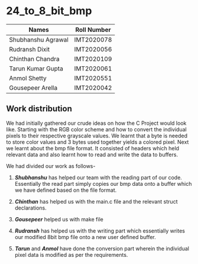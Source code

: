 # 24_to_8_bit_bmp

| Names              | Roll Number |
| ------------------ | ----------- |
| Shubhanshu Agrawal | IMT2020078  |
| Rudransh Dixit     | IMT2020056  |
| Chinthan Chandra   | IMT2020109  |
| Tarun Kumar Gupta  | IMT2020061  |
| Anmol Shetty       | IMT2020551  |
| Gousepeer Arella   | IMT2020042  |

<h2>
Work distribution
</h2>
<p>
We had initially gathered our crude ideas on how the C Project would look like. Starting with the RGB color scheme and how to convert the individual pixels to their respective grayscale values. We learnt that a byte is needed to store color values and 3 bytes used together yields a colored pixel. Next we learnt about the bmp file format. It consisted of headers which held relevant data and also learnt how to read and write the data to buffers.
</p>

<p>
We had divided our work as follows-

1. **_Shubhanshu_** has helped our team with the reading part of our code. Essentially the read part simply copies our bmp data onto a buffer which we have defined based on the file format.

2. **_Chinthan_** has helped us with the main.c file and the relevant struct declarations.

3. **_Gousepeer_** helped us with make file

4. **_Rudransh_** has helped us with the writing part which essentially writes our modified 8bit bmp file onto a new user defined buffer.

5. **_Tarun_** and **_Anmol_** have done the conversion part wherein the individual pixel data is modified as per the requirements.
</p>
